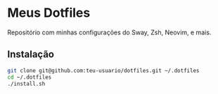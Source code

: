 # Meus Dotfiles

Repositório com minhas configurações do Sway, Zsh, Neovim, e mais.

## Instalação

```bash
git clone git@github.com:teu-usuario/dotfiles.git ~/.dotfiles
cd ~/.dotfiles
./install.sh